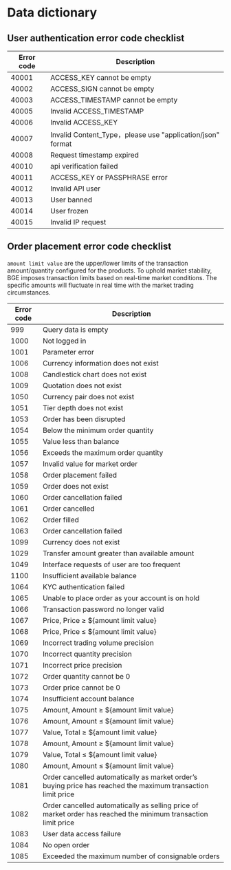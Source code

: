 # Data dictionary

## User authentication error code checklist

|Error code|Description|
|---|---|
|40001| ACCESS_KEY cannot be empty|
|40002| ACCESS_SIGN cannot be empty|
|40003| ACCESS_TIMESTAMP cannot be empty|
|40005| Invalid  ACCESS_TIMESTAMP|
|40006| Invalid  ACCESS_KEY|
|40007| Invalid  Content_Type，please use "application/json" format|
|40008| Request timestamp expired|
|40010| api verification failed|
|40011| ACCESS_KEY or PASSPHRASE error|
|40012| Invalid  API user|
|40013| User banned|
|40014| User frozen|
|40015| Invalid  IP request|

## Order placement error code checklist

`amount limit value` are the upper/lower limits of the transaction amount/quantity configured for the products. To uphold market stability, BGE imposes transaction limits based on real-time market conditions. The specific amounts will fluctuate in real time with the market trading circumstances.

|Error code|Description|
|---|---|
|999|Query data is empty|
|1000|Not logged in|
|1001|Parameter error|
|1006|Currency information does not exist|
|1008|Candlestick chart does not exist|
|1009|Quotation does not exist|
|1050|Currency pair does not exist|
|1051|Tier depth does not exist|
|1053|Order has been disrupted|
|1054|Below the minimum order quantity|
|1055|Value less than balance|
|1056|Exceeds the maximum order quantity|
|1057|Invalid value for market order|
|1058|Order placement failed|
|1059|Order does not exist|
|1060|Order cancellation failed|
|1061|Order cancelled|
|1062|Order filled|
|1063|Order cancellation failed|
|1099|Currency does not exist|
|1029|Transfer amount greater than available amount|
|1049|Interface requests of user are too frequent|
|1100|Insufficient available balance|
|1064|KYC authentication failed|
|1065|Unable to place order as your account is on hold|
|1066|Transaction password no longer valid|
|1067|Price, Price ≥ ${amount limit value}|
|1068|Price, Price ≤ ${amount limit value}|
|1069|Incorrect trading volume precision|
|1070|Incorrect quantity precision|
|1071|Incorrect price precision|
|1072|Order quantity cannot be 0|
|1073|Order price cannot be 0|
|1074|Insufficient account balance|
|1075|Amount, Amount ≥ ${amount limit value}|
|1076|Amount, Amount ≤ ${amount limit value}|
|1077|Value, Total ≥ ${amount limit value}|
|1078|Amount, Amount ≥ ${amount limit value}|
|1079|Value, Total ≤ ${amount limit value}|
|1080|Amount, Amount ≤ ${amount limit value}|
|1081|Order cancelled automatically as market order’s buying price has reached the maximum transaction limit price|
|1082|Order cancelled automatically as selling price of market order has reached the minimum transaction limit price|
|1083|User data access failure|
|1084|No open order|
|1085|Exceeded the maximum number of consignable orders|

